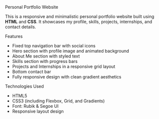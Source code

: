 Personal Portfolio Website

This is a responsive and minimalistic personal portfolio website built using **HTML** and **CSS**. It showcases my profile, skills, projects, internships, and contact details.

Features
- Fixed top navigation bar with social icons
- Hero section with profile image and animated background
- About Me section with styled text
- Skills section with progress bars
- Projects and Internships in a responsive grid layout
- Bottom contact bar
- Fully responsive design with clean gradient aesthetics

Technologies Used
- HTML5
- CSS3 (including Flexbox, Grid, and Gradients)
- Font: Rubik & Segoe UI
- Responsive layout design
